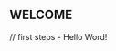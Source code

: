 
## WELCOME
// first steps - Hello Word!
 

<div>
 <img height = "180em" src = "https://www.google.com/imgres?imgurl=https%3A%2F%2Fbiblioteca.acropolis.org%2Fwp-content%2Fuploads%2F2014%2F12%2Fazul.png&imgrefurl=https%3A%2F%2Fbiblioteca.acropolis.org%2Fsimbolismo-del-color-azul%2F&tbnid=h3eePSjwj2G_2M&vet=12ahUKEwiNyqjxtsz5AhUYjJUCHeRoAtEQMygBegUIARDdAQ..i&docid=jySA1sh0Dd7LWM&w=286&h=200&q=color%20azul&ved=2ahUKEwiNyqjxtsz5AhUYjJUCHeRoAtEQMygBegUIARDdAQ </>
 </div>

